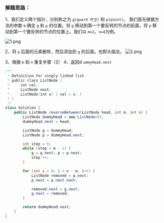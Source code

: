 ### 解题思路：
1、我们定义两个指针，分别称之为 `g(guard 守卫)` 和 `p(point)`。
我们首先根据方法的参数 `m` 确定 `g` 和 `p` 的位置。将 `g` 移动到第一个要反转的节点的前面，将 `p` 移动到第一个要反转的节点的位置上。我们以 `m=2`，`n=4`为例。

![1.png](https://pic.leetcode-cn.com/5389db651086bd4bcd42dd5c4552f180b553a9b204cfc1013523dfe09beac382-1.png)



2、将 `p` 后面的元素删除，然后添加到 `g` 的后面。也即头插法。
![2.png](https://pic.leetcode-cn.com/db22bdb60035e45f8c354b3f45f2a844260d6cafcf81528d2c4f1b51e484fb45-2.png)

3、根据     `m` 和 `n` 重复步骤（2）
4、返回d `ummyHead.next`

``` Java []
/**
 * Definition for singly-linked list.
 * public class ListNode {
 *     int val;
 *     ListNode next;
 *     ListNode(int x) { val = x; }
 * }
 */
class Solution {
    public ListNode reverseBetween(ListNode head, int m, int n) {
        ListNode dummyHead = new ListNode(0);
        dummyHead.next = head;

        ListNode g = dummyHead;
        ListNode p = dummyHead.next;

        int step = 0;
        while (step < m - 1) {
            g = g.next; p = p.next;
            step ++;
        }

        for (int i = 0; i < n - m; i++) {
            ListNode removed = p.next;
            p.next = p.next.next;

            removed.next = g.next;
            g.next = removed;
        }

        return dummyHead.next;
    }
}
```

